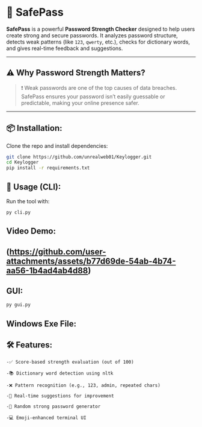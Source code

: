 # 🔐 SafePass

**SafePass** is a powerful **Password Strength Checker** designed to help users create strong and secure passwords. It analyzes password structure, detects weak patterns (like `123`, `qwerty`, etc.), checks for dictionary words, and gives real-time feedback and suggestions.

---

## ⚠️ Why Password Strength Matters?

> ❗ Weak passwords are one of the top causes of data breaches.  
SafePass ensures your password isn’t easily guessable or predictable, making your online presence safer.

---

## 📦 Installation:

Clone the repo and install dependencies:

```bash
git clone https://github.com/unrealweb01/Keylogger.git
cd Keylogger
pip install -r requirements.txt
```
## 🚀 Usage (CLI):

Run the tool with:

```bash
py cli.py
```
## Video Demo:
(https://github.com/user-attachments/assets/b77d69de-54ab-4b74-aa56-1b4ad4ab4d88)
---
## GUI:
```bash
py gui.py
```
## Windows Exe File:

## 🛠 Features:

    -✅ Score-based strength evaluation (out of 100)

    -📚 Dictionary word detection using nltk

    -❌ Pattern recognition (e.g., 123, admin, repeated chars)

    -🧠 Real-time suggestions for improvement

    -🔄 Random strong password generator

    -💻 Emoji-enhanced terminal UI
